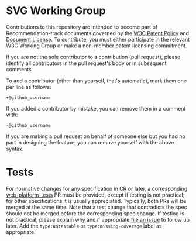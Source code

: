 # SVG Working Group

Contributions to this repository are intended to become part of Recommendation-track documents 
governed by the [W3C Patent Policy](http://www.w3.org/Consortium/Patent-Policy-20040205/) and
[Document License](http://www.w3.org/Consortium/Legal/copyright-documents). To contribute, you must 
either participate in the relevant W3C Working Group or make a non-member patent licensing
 commitment.

If you are not the sole contributor to a contribution (pull request), please identify all 
contributors in the pull request's body or in subsequent comments.

 To add a contributor (other than yourself, that's automatic), mark them one per line as follows:

 ```
 +@github_username
 ```

 If you added a contributor by mistake, you can remove them in a comment with:

 ```
 -@github_username
 ```

 If you are making a pull request on behalf of someone else but you had no part in designing the 
 feature, you can remove yourself with the above syntax.

# Tests

For normative changes for any specification in CR or later,
a corresponding [web-platform-tests](https://github.com/w3c/web-platform-tests) PR must be
provided, except if testing is not practical; for other specifications it is usually appreciated.
Typically, both PRs will be merged at the same time. Note that a test change that contradicts the
spec should not be merged before the corresponding spec change. If testing is not practical, please
explain why and if appropriate [file an issue](https://github.com/w3c/web-platform-tests/issues/new)
to follow up later. Add the `type:untestable` or `type:missing-coverage` label as appropriate.
